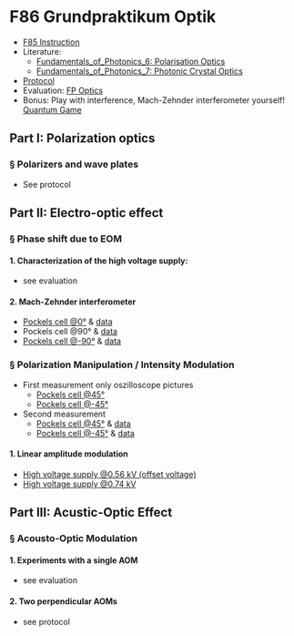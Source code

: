 # F86 Grundpraktikum Optik

- [F85 Instruction](https://www.physi.uni-heidelberg.de/Einrichtungen/FP/anleitungen/F85.pdf)
- Literature: 
  - [Fundamentals_of_Photonics_6: Polarisation Optics](https://github.com/anananlyjlyj/physics-FP-Uni-HD/blob/master/F86%20Grundpraktikum%20Optik/Fundamentals_of_Photonics_----_(6_POLARIZATION_OPTICS).pdf) 
  - [Fundamentals_of_Photonics_7: Photonic Crystal Optics](https://github.com/anananlyjlyj/physics-FP-Uni-HD/blob/master/F86%20Grundpraktikum%20Optik/Fundamentals_of_Photonics_----_(7_PHOTONIC-CRYSTAL_OPTICS).pdf)
- [Protocol](https://github.com/anananlyjlyj/physics-FP-Uni-HD/blob/master/F86%20Grundpraktikum%20Optik/Protocol.pdf)
- Evaluation: [FP Optics](https://github.com/anananlyjlyj/physics-FP-Uni-HD/blob/master/F86%20Grundpraktikum%20Optik/FP%20Optics.ipynb)
- Bonus: Play with interference, Mach-Zehnder interferometer yourself! [Quantum Game](http://quantumgame.io/)

## Part I: Polarization optics

### § Polarizers and wave plates

- See protocol

## Part II: Electro-optic effect

### § Phase shift due to EOM

#### 1. Characterization of the high voltage supply: 

- see evaluation

#### 2. Mach-Zehnder interferometer

- [Pockels cell @0°](https://github.com/anananlyjlyj/physics-FP-Uni-HD/blob/master/F86%20Grundpraktikum%20Optik/tek00000.png) & [data](https://github.com/anananlyjlyj/physics-FP-Uni-HD/blob/master/F86%20Grundpraktikum%20Optik/Pockel0.txt)
- Pockels cell @90° & [data](https://github.com/anananlyjlyj/physics-FP-Uni-HD/blob/master/F86%20Grundpraktikum%20Optik/Pockel90.txt)
- [Pockels cell @-90°](https://github.com/anananlyjlyj/physics-FP-Uni-HD/blob/master/F86%20Grundpraktikum%20Optik/tek00001.png) & [data](https://github.com/anananlyjlyj/physics-FP-Uni-HD/blob/master/F86%20Grundpraktikum%20Optik/Pockel_90.txt)

### § Polarization Manipulation / Intensity Modulation

- First measurement only oszilloscope pictures
  - [Pockels cell @45°](https://github.com/anananlyjlyj/physics-FP-Uni-HD/blob/master/F86%20Grundpraktikum%20Optik/tek00005.png)
  - [Pockels cell @-45°](https://github.com/anananlyjlyj/physics-FP-Uni-HD/blob/master/F86%20Grundpraktikum%20Optik/tek00006.png)
- Second measurement
  - [Pockels cell @45°](https://github.com/anananlyjlyj/physics-FP-Uni-HD/blob/master/F86%20Grundpraktikum%20Optik/45.png) & [data](https://github.com/anananlyjlyj/physics-FP-Uni-HD/blob/master/F86%20Grundpraktikum%20Optik/Pockel45.txt)
  - [Pockels cell @-45°](https://github.com/anananlyjlyj/physics-FP-Uni-HD/blob/master/F86%20Grundpraktikum%20Optik/_45.png) & [data](https://github.com/anananlyjlyj/physics-FP-Uni-HD/blob/master/F86%20Grundpraktikum%20Optik/Pockel_45.txt)

#### 1. Linear amplitude modulation

- [High voltage supply @0.56 kV (offset voltage)](https://github.com/anananlyjlyj/physics-FP-Uni-HD/blob/master/F86%20Grundpraktikum%20Optik/tek00007.png)
- [High voltage supply @0.74 kV](https://github.com/anananlyjlyj/physics-FP-Uni-HD/blob/master/F86%20Grundpraktikum%20Optik/tek00007.png)

## Part III: Acustic-Optic Effect

### § Acousto-Optic Modulation

#### 1. Experiments with a single AOM

- see evaluation

#### 2. Two perpendicular AOMs

- see protocol